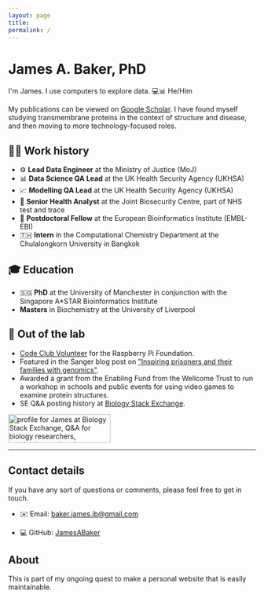 ```yaml
---
layout: page
title: 
permalink: /
---
```


# James A. Baker, PhD

I'm James. I use computers to explore data. 💻📊 He/Him

My publications can be viewed on [Google Scholar](https://scholar.google.co.uk/citations?user=hbR8DVYAAAAJ&hl=en).
I have found myself studying transmembrane proteins in the context of structure and disease, and then moving to more technology-focused roles.

## 👨‍💻 Work history

 - ⚙️ **Lead Data Engineer** at the Ministry of Justice (MoJ)
 - 📊 **Data Science QA Lead** at the UK Health Security Agency (UKHSA) 
 - 📈 **Modelling QA Lead** at the UK Health Security Agency (UKHSA)
 - 🏥 **Senior Health Analyst** at the Joint Biosecurity Centre, part of NHS test and trace
 - 🧪 **Postdoctoral Fellow** at the European Bioinformatics Institute (EMBL-EBI)
 - 🇹🇭 **Intern** in the Computational Chemistry Department at the Chulalongkorn University in Bangkok 

## 🎓 Education

 - 🇸🇬 **PhD** at the University of Manchester in conjunction with the Singapore A*STAR Bioinformatics Institute 
 - **Masters** in Biochemistry at the University of Liverpool


## 🧪 Out of the lab

- [Code Club Volunteer](https://codeclub.org/en/) for the Raspberry Pi Foundation.
- Featured in the Sanger blog post on ["Inspiring prisoners and their families with genomics"](https://sangerinstitute.blog/2020/08/25/inspiring-prisoners-and-their-families-with-genomics/).
- Awarded a grant from the Enabling Fund from the Wellcome Trust to run a workshop in schools and public events for using video games to examine protein structures.
- SE Q&A posting history at [Biology Stack Exchange](https://biology.stackexchange.com/users/3553/james).

<a href="https://biology.stackexchange.com/users/3553/james"><img src="https://biology.stackexchange.com/users/flair/3553.png" width="208" height="58" alt="profile for James at Biology Stack Exchange, Q&amp;A for biology researchers, academics, and students" title="profile for James at Biology Stack Exchange, Q&amp;A for biology researchers, academics, and students"></a>


---

## Contact details

If you have any sort of questions or comments, please feel free to get in touch.


- ✉️ Email: [baker.james.jb@gmail.com](mailto:baker.james.jb@gmail.com)

- 💻 GitHub: [JamesABaker](https://github.com/JamesABaker)

## About

This is part of my ongoing quest to make a personal website that is easily maintainable.

